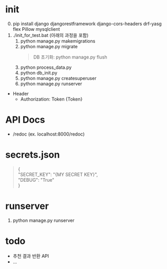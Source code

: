 # init


0. pip install django djangorestframework django-cors-headers drf-yasg flex Pillow mysqlclient
1. ./init_for_test.bat (아래의 과정을 포함)
    1. python manage.py makemigrations
    2. python manage.py migrate
        > DB 초기화: python manage.py flush
    0. python process_data.py
    0. python db_init.py
    3. python manage.py createsuperuser
    4. python manage.py runserver

+ Header
    - Authorization: Token {Token}

# API Docs

- /redoc (ex. localhost:8000/redoc)

# secrets.json

>{  
>"SECRET_KEY": "{MY SECRET KEY}",  
>"DEBUG": "True"  
>}

# runserver

1. python manage.py runserver

# todo

- 추천 결과 반환 API
- ...
